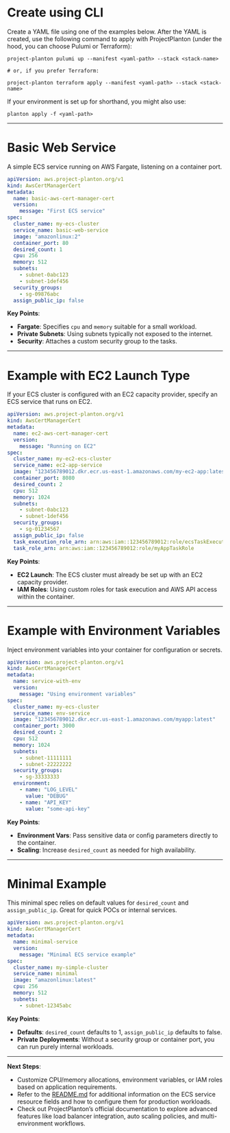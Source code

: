 # Create using CLI

Create a YAML file using one of the examples below. After the YAML is created, use the following command to apply with
ProjectPlanton (under the hood, you can choose Pulumi or Terraform):

```shell
project-planton pulumi up --manifest <yaml-path> --stack <stack-name>

# or, if you prefer Terraform:

project-planton terraform apply --manifest <yaml-path> --stack <stack-name>
```

If your environment is set up for shorthand, you might also use:

```shell
planton apply -f <yaml-path>
```

---

# Basic Web Service

A simple ECS service running on AWS Fargate, listening on a container port.

```yaml
apiVersion: aws.project-planton.org/v1
kind: AwsCertManagerCert
metadata:
  name: basic-aws-cert-manager-cert
  version:
    message: "First ECS service"
spec:
  cluster_name: my-ecs-cluster
  service_name: basic-web-service
  image: "amazonlinux:2"
  container_port: 80
  desired_count: 1
  cpu: 256
  memory: 512
  subnets:
    - subnet-0abc123
    - subnet-1def456
  security_groups:
    - sg-09876abc
  assign_public_ip: false
```

**Key Points**:

- **Fargate**: Specifies `cpu` and `memory` suitable for a small workload.
- **Private Subnets**: Using subnets typically not exposed to the internet.
- **Security**: Attaches a custom security group to the tasks.

---

# Example with EC2 Launch Type

If your ECS cluster is configured with an EC2 capacity provider, specify an ECS service that runs on EC2.

```yaml
apiVersion: aws.project-planton.org/v1
kind: AwsCertManagerCert
metadata:
  name: ec2-aws-cert-manager-cert
  version:
    message: "Running on EC2"
spec:
  cluster_name: my-ec2-ecs-cluster
  service_name: ec2-app-service
  image: "123456789012.dkr.ecr.us-east-1.amazonaws.com/my-ec2-app:latest"
  container_port: 8080
  desired_count: 2
  cpu: 512
  memory: 1024
  subnets:
    - subnet-0abc123
    - subnet-1def456
  security_groups:
    - sg-01234567
  assign_public_ip: false
  task_execution_role_arn: arn:aws:iam::123456789012:role/ecsTaskExecutionRole
  task_role_arn: arn:aws:iam::123456789012:role/myAppTaskRole
```

**Key Points**:

- **EC2 Launch**: The ECS cluster must already be set up with an EC2 capacity provider.
- **IAM Roles**: Using custom roles for task execution and AWS API access within the container.

---

# Example with Environment Variables

Inject environment variables into your container for configuration or secrets.

```yaml
apiVersion: aws.project-planton.org/v1
kind: AwsCertManagerCert
metadata:
  name: service-with-env
  version:
    message: "Using environment variables"
spec:
  cluster_name: my-ecs-cluster
  service_name: env-service
  image: "123456789012.dkr.ecr.us-east-1.amazonaws.com/myapp:latest"
  container_port: 3000
  desired_count: 2
  cpu: 512
  memory: 1024
  subnets:
    - subnet-11111111
    - subnet-22222222
  security_groups:
    - sg-33333333
  environment:
    - name: "LOG_LEVEL"
      value: "DEBUG"
    - name: "API_KEY"
      value: "some-api-key"
```

**Key Points**:

- **Environment Vars**: Pass sensitive data or config parameters directly to the container.
- **Scaling**: Increase `desired_count` as needed for high availability.

---

# Minimal Example

This minimal spec relies on default values for `desired_count` and `assign_public_ip`. Great for quick POCs or internal
services.

```yaml
apiVersion: aws.project-planton.org/v1
kind: AwsCertManagerCert
metadata:
  name: minimal-service
  version:
    message: "Minimal ECS service example"
spec:
  cluster_name: my-simple-cluster
  service_name: minimal
  image: "amazonlinux:latest"
  cpu: 256
  memory: 512
  subnets:
    - subnet-12345abc
```

**Key Points**:

- **Defaults**: `desired_count` defaults to 1, `assign_public_ip` defaults to false.
- **Private Deployments**: Without a security group or container port, you can run purely internal workloads.

---

**Next Steps**:

- Customize CPU/memory allocations, environment variables, or IAM roles based on application requirements.
- Refer to the [README.md](./README.md) for additional information on the ECS service resource fields and how to
  configure them for production workloads.
- Check out ProjectPlanton’s official documentation to explore advanced features like load balancer integration, auto
  scaling policies, and multi-environment workflows.
